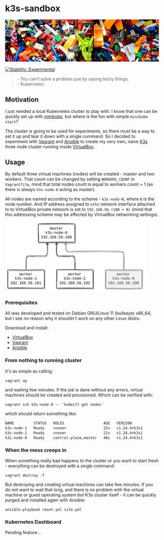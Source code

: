 # k3s-sandbox

[![k3s-sandbox.jpg](docs/k3s-sandbox.jpg)](https://unsplash.com/photos/2FaCKyEEtis)

[![Stability: Experimental](https://masterminds.github.io/stability/experimental.svg)](https://masterminds.github.io/stability/experimental.html)

> \- You can't solve a problem just by saying techy things.  
> \- Kubernetes.

## Motivation

I just needed a local Kubernetes cluster to play with. I know that one can be
quickly set up with [minikube][minikube], but where is the fun with simple
`minikube start`?

The cluster is going to be used for experiments, so there must be a way to
set it up and tear it down with a single command. So I decided to experiment
with [Vagrant][vagrant] and [Ansible][ansible] to create my very own, naive
[K3s][k3s] three node cluster running inside [VirtualBox][virtualbox].

## Usage 

By default three virtual machines (nodes) will be created - master and two
workers. That count can be changed by setting `WORKERS_COUNT` in `Vagrantfile`, mind that total nodes count is equal to workers count + 1 (as there is always
`k3s-node-0` acting as master).

All nodes are named according to the scheme - `k3s-node-N`, where `N` is the
node number. And IP address assigned to `eth1` network interface attached to
to VirtualBox private network is set to `192.168.56.(100 + N)` (mind that this
addressing scheme may be affected by VirtualBox networking settings).

![k3s-nodes](docs/k3s-nodes.png)

### Prerequisites

All was developed and tested on Debian GNU/Linux 11 (bullseye) x86_64, but
I see no reason why it shouldn't work on any other Linux distro. 

Download and install:

- [VirtualBox][virtualbox]
- [Vagrant][vagrant]
- [Ansible][ansible]

### From nothing to running cluster

It's as simple as calling:

```
vagrant up
```

and waiting few minutes. If the job is dane without any errors, virtual machines
should be created and provisioned. Which can be verified with:

```
vagrant ssh k3s-node-0 -- 'kubectl get nodes'
```

which should return something like:

```
NAME         STATUS   ROLES                  AGE   VERSION
k3s-node-1   Ready    <none>                 22s   v1.24.4+k3s1
k3s-node-2   Ready    <none>                 21s   v1.24.4+k3s1
k3s-node-0   Ready    control-plane,master   48s   v1.24.4+k3s1
```

### When the mess creeps in

When something really bad happens to the cluster or you want to start fresh -
everything can be destroyed with a single command:

```
vagrant destroy -f
```

But destroying and creating virtual machines can take few minutes. If you do
not want to wait that long, and there is no problem with the virtual machine
or guest operating system but K3s cluster itself - it can be quickly purged 
and installed again with Ansible:

```
ansible-playbook reset.yml site.yml
```

### Kubernetes Dashboard

Pending feature...

[virtualbox]: https://www.virtualbox.org/
[vagrant]: https://www.vagrantup.com/
[ansible]: https://www.ansible.com/
[minikube]: https://minikube.sigs.k8s.io/docs/
[k3s]: https://k3s.io/
[kubernetes-dashboard]: https://github.com/kubernetes/dashboard